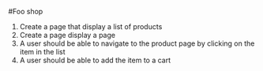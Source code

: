 #Foo shop

1. Create a page that display a list of products
2. Create a page display a page
3. A user should be able to navigate to the product page by clicking on the item
	in the list
4. A user should be able to add the item to a cart

